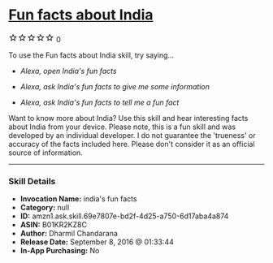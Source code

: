 # [Fun facts about India](http://alexa.amazon.com/#skills/amzn1.ask.skill.69e7807e-bd2f-4d25-a750-6d17aba4a874)
![0 stars](../../images/ic_star_border_black_18dp_1x.png)![0 stars](../../images/ic_star_border_black_18dp_1x.png)![0 stars](../../images/ic_star_border_black_18dp_1x.png)![0 stars](../../images/ic_star_border_black_18dp_1x.png)![0 stars](../../images/ic_star_border_black_18dp_1x.png) 0

To use the Fun facts about India skill, try saying...

* *Alexa, open India's fun facts*

* *Alexa, ask India's fun facts to give me some information*

* *Alexa, ask India's fun facts to tell me a fun fact*

Want to know more about India? Use this skill and hear interesting facts about India from your device.
Please note, this is a fun skill and was developed by an individual developer. I do not guarantee the 'trueness' or accuracy of the facts included here. Please don't consider it as an official source of information.

***

### Skill Details

* **Invocation Name:** india's fun facts
* **Category:** null
* **ID:** amzn1.ask.skill.69e7807e-bd2f-4d25-a750-6d17aba4a874
* **ASIN:** B01KR2KZ8C
* **Author:** Dharmil Chandarana
* **Release Date:** September 8, 2016 @ 01:33:44
* **In-App Purchasing:** No
